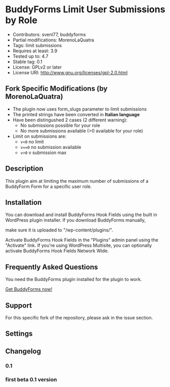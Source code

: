 # BuddyForms Limit User Submissions by Role
- Contributors: svenl77, buddyforms
- Partial modifications: MorenoLaQuatra
- Tags: limit submissions
- Requires at least: 3.9
- Tested up to: 4.7
- Stable tag: 0.1
- License: GPLv2 or later
- License URI: http://www.gnu.org/licenses/gpl-2.0.html

## Fork Specific Modifications (by MorenoLaQuatra)

- The plugin now uses form_slugs parameter to limit submissions
- The printed strings have been converted in **Italian language**
- Have been distingushed 2 cases (2 different warning):
	- No submissions possible for your role
	- No more submissions available (>0 available for your role)
- Limit on submissions are:
	- `v<0` no limit
	- `v==0` no submission available
	- `v>0` v submission max 

## Description

This plugin aim at limiting the maximum number of submissions of a BuddyForm Form for a specific user role.

## Installation 

You can download and install BuddyForms Hook Fields using the built in WordPress plugin installer. If you download BuddyForms manually,

make sure it is uploaded to "/wp-content/plugins/".

Activate BuddyForms Hook Fields in the "Plugins" admin panel using the "Activate" link. If you're using WordPress Multisite, you can optionally activate BuddyForms Hook Fields Network Wide.

## Frequently Asked Questions

You need the BuddyForms plugin installed for the plugin to work.

<a href="http://buddyforms.com" target="_blank">Get BuddyForms now!</a>

##  Support

For this specific fork of the repository, please ask in the issue section. 

## Settings

## Changelog

### 0.1 

### first beta 0.1 version
